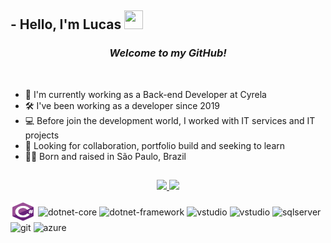 ## - Hello, I'm Lucas <img src="https://raw.githubusercontent.com/iampavangandhi/iampavangandhi/master/gifs/Hi.gif" width="30px" height="30px"></h2>
<h3 align="center"><i> Welcome to my GitHub! </i></h3><br/>

- 💼 I'm currently working as a Back-end Developer at Cyrela
- 🛠️ I've been working as a developer since 2019
- 💻 Before join the development world, I worked with IT services and IT projects
- 👯 Looking for collaboration, portfolio build and seeking to learn
- 👦🏻 Born and raised in São Paulo, Brazil

##

<div align="center">
  <a href="https://github.com/lucasdsalves">
  <img height="180em" src="https://github-readme-stats.vercel.app/api?username=lucasdsalves&show_icons=true&theme=bear&include_all_commits=true&count_private=true"/>
  <img height="180em" src="https://github-readme-stats.vercel.app/api/top-langs/?username=lucasdsalves&layout=compact&langs_count=7&theme=bear"/></a>
</div>

<div style="display: inline_block"><br>
    <img align="center" alt="csharp" height="30" width="40" src="https://raw.githubusercontent.com/devicons/devicon/master/icons/csharp/csharp-original.svg">
    <img align="center" alt="dotnet-core" height="30" width="40" src="https://cdn.jsdelivr.net/gh/devicons/devicon/icons/dotnetcore/dotnetcore-original.svg" />
    <img align="center" alt="dotnet-framework" height="30" width="40" src="https://cdn.jsdelivr.net/gh/devicons/devicon/icons/dot-net/dot-net-original.svg" />
    <img align="center" alt="vstudio" height="30" width="40" src="https://cdn.jsdelivr.net/gh/devicons/devicon/icons/visualstudio/visualstudio-plain.svg" />
    <img align="center" alt="vstudio" height="30" width="40" src="https://cdn.jsdelivr.net/gh/devicons/devicon/icons/vscode/vscode-original.svg" />
    <img align="center" alt="sqlserver" height="30" width="40" src="https://cdn.jsdelivr.net/gh/devicons/devicon/icons/microsoftsqlserver/microsoftsqlserver-plain-wordmark.svg" />
    <img align="center" alt="git" height="30" width="40" src="https://cdn.jsdelivr.net/gh/devicons/devicon/icons/git/git-original.svg" />
    <img align="center" alt="azure" height="80" width="60" src="https://cdn.jsdelivr.net/gh/devicons/devicon/icons/azure/azure-original-wordmark.svg"/>

</div>

##
